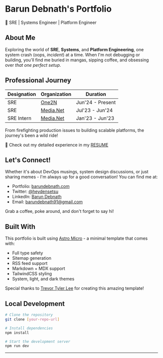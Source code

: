 # Barun Debnath's Portfolio

🚀 SRE | Systems Engineer | Platform Engineer

## About Me

Exploring the world of **SRE**, **Systems**, and **Platform Engineering**, one system crash (oops, *incident*) at a time. When I'm not debugging or building, you'll find me buried in mangas, sipping coffee, and obsessing over *that one perfect setup*.

## Professional Journey

| Designation | Organization | Duration |
|-------------|--------------|-----------|
| SRE | [One2N](https://one2n.io/) | Jun'24 - Present |
| SRE | [Media.Net](https://www.media.net/) | Jul'23 - Jun'24 |
| SRE Intern | [Media.Net](https://www.media.net/) | Jan'23 - Jun'23 |

From firefighting production issues to building scalable platforms, the journey's been a wild ride! 

📄 Check out my detailed experience in my [RESUME](https://drive.google.com/file/d/1kEe29ZLiOqxdEV0eDXisdqvwei3Fn4zh/view?usp=sharing)

## Let's Connect!

Whether it's about DevOps musings, system design discussions, or just sharing memes - I'm always up for a good conversation! You can find me at:

- Portfolio: [barundebnath.com](https://barundebnath.com)
- Twitter: [@heydensetsu](https://twitter.com/heydensetsu)
- LinkedIn: [Barun Debnath](https://www.linkedin.com/in/barundebnath)
- Email: barundebnath91@gmail.com

Grab a coffee, poke around, and don't forget to say hi!

## Built With

This portfolio is built using [Astro Micro](https://github.com/trevortylerlee/astro-micro) - a minimal template that comes with:
- Full type safety
- Sitemap generation
- RSS feed support
- Markdown + MDX support
- TailwindCSS styling
- System, light, and dark themes

Special thanks to [Trevor Tyler Lee](https://github.com/trevortylerlee) for creating this amazing template!

## Local Development

```bash
# Clone the repository
git clone [your-repo-url]

# Install dependencies
npm install

# Start the development server
npm run dev
```

---